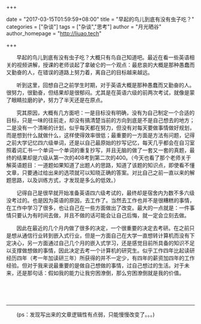 +++

date = "2017-03-15T01:59:59+08:00"
title = "早起的鸟儿到底有没有虫子吃？"
categories = ["杂谈"]
tags = ["杂谈","思考"]
author = "月光晒谷"
author_homepage =  "http://liuao.tech"

+++


&nbsp; &nbsp; &nbsp; &nbsp;早起的鸟儿到底有没有虫子吃？大概只有鸟自己知道吧。最近在看一些英语相关的视频讲解，授课的老师谈起了拿破仑的一个观点：最悲哀的大概是那种愚蠢而又勤奋的人，在错误的道路上努力着，离自己的目标越来越远。

<!--more-->

&nbsp; &nbsp; &nbsp; &nbsp;听到这里，回想自己之前学生时期，对于英语大概是那种愚蠢而又勤奋的人。很努力，很勤奋，但结果却是很郁闷。尤其是在英语六级的前两次考试，就像是蒙了眼睛拉磨的驴，努力了半天还是在原点。

&nbsp; &nbsp; &nbsp; &nbsp;究其原因，大概有几方面吧：一是目标没有明确，没有为自己制定一个合适的目标，只是一味的往前走，却没有搞清楚当前的方向到底是不是自己想去的地方；二是没有一个清晰的计划，似乎每天都在努力，但没有对每天要做事情做好规划，而是想到什么就做什么，这样使得效率很低；最重要的一方面是方法有问题，记得之前大学记忆四六级单词，还是以自己最原始的抄写记忆，每天几乎都会在自习室照着词汇书一个单词一个单词的重复抄写，并且无脑的做了一套又一套的真题，最终的结果却是六级从第一次的408考到第二次的400。（今天也看了那个老师关于解英语题目：一道题如果知道了出题人的思路，知道了该题的知识点，即使看不懂文章，只要通过给出来的选项就可以知晓正确的答案。对比自己之前一直以来的解题思路，以及训练方式，才发现是多么的低效。）



&nbsp; &nbsp; &nbsp; &nbsp;记得自己是很早就开始准备英语四六级考试的，最终却是宿舍内为数不多六级没考过的。也是因为英语的原因，去工作了。当然去工作也并不是很糟糕的事情，在工作中学习了很多，也让自己在一些方面做出了改变。最大的一点就是：一件事情只要认为有时间去做，并且不做的话可能会让自己后悔，就一定会立刻去做。

&nbsp; &nbsp; &nbsp; &nbsp;因此在最近的几个月内做了很多的决定，一个很重要的决定去考研。在之前只是想从通信行业转到嵌入式行业，但是一方面自己在大学一直想转计算机而没有下定决心，另一方面通过自己几个月的嵌入式学习，还是感觉目前所具备的知识不足以支撑做想做的事情，因此决定去考一个计算机的研究生。似乎工作四年比起读研经历四年（考一年加读研三年）所获得的并不一定少，有四年的薪资加四年的工作经验。但对于我来说最重要的是做自己想做的事情，过自己想过的生活。对于未来，还是那句话：假如我的能力让我穷困潦倒，那么穷困潦倒就是我的价值。


&nbsp; &nbsp; &nbsp; &nbsp;

&nbsp; &nbsp; &nbsp; &nbsp;

***

&nbsp; &nbsp; &nbsp; &nbsp;(ps：发现写出来的文章逻辑性有点弱，只能慢慢改变了。。。)